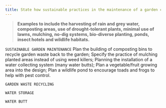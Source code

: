 ```yaml
---
title: State how sustainable practices in the maintenance of a garden can be integrated successfully during the planning and design stage.
---
```



> **Examples to include the harvesting of rain
and grey water, composting areas, use of
drought-tolerant plants, minimal use of lawns,
mulching, no-dig systems, bio-diverse
planting, ponds, insect hotels and wildlife
habitats.** 


`SUSTAINABLE GARDEN MAINTENANCE`
Plan the building of composting bins to recycle garden waste back to the garden;
Specify the practice of mulching planted areas instead of using weed killers;
Planning the installation of a water collecting system (many water butts);
Plan a vegetable/fruit growing area into the design;
Plan a wildlife pond to encourage toads and frogs to help with pest control.



`GARDEN WASTE RECYCLING`

`WATER STORAGE`

`WATER BUTT`
